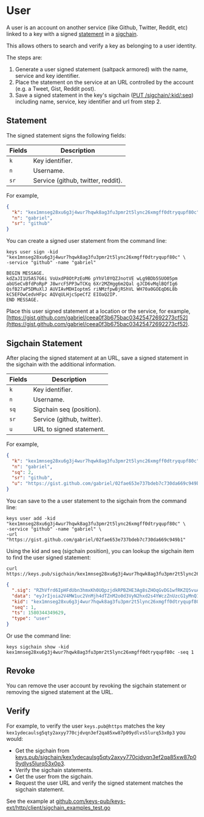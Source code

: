 # User

A user is an account on another service (like Github, Twitter, Reddit, etc) linked to a key with a signed
[statement](sigchain.md#Statement) in a [sigchain](sigchain.md).

This allows others to search and verify a key as belonging to a user identity.

The steps are:

1. Generate a user signed statement (saltpack armored) with the name, service and key identifier.
2. Place the statement on the service at an URL controlled by the account (e.g. a Tweet, Gist, Reddit post).
3. Save a signed statement in the key's sigchain ([PUT /sigchain/:kid/:seq](/docs/restapi/sigchain.md#put-sigchain-kid-seq)) including name, service, key identifier and url from step 2.

## Statement

The signed statement signs the following fields:

| Fields | Description                        |
| ------ | ---------------------------------- |
| `k`    | Key identifier.                    |
| `n`    | Username.                          |
| `sr`   | Service (github, twitter, reddit). |

For example,

```json
{
  "k": "kex1mnseg28xu6g3j4wur7hqwk8ag3fu3pmr2t5lync26xmgff0dtryqupf80c",
  "n": "gabriel",
  "sr": "github"
}
```

You can create a signed user statement from the command line:

```shell
keys user sign -kid "kex1mnseg28xu6g3j4wur7hqwk8ag3fu3pmr2t5lync26xmgff0dtryqupf80c" \
-service "github" -name "gabriel"
```

```
BEGIN MESSAGE.
kdZaJI1U5AS7G6i VoUxdP8OtPzEoM6 pYhVl0YQZJnotVE wLg9BDb5SUO05pm
abUSeCvBfdPoRpP J8wrcF5PP3wTCKq 6Xr2MZHgg6m2Qal gJCD6vMqlBQfIg6
QsfB27aP5DMuXlJ AUVIAvMDHIoptmS riNMzfpwBjRShVL WH70a0GOEqD6L8b
kC5EFOwCedvHFpc AQVqULHjcSpeCfZ EIOaQ2IP.
END MESSAGE.
```

Place this user signed statement at a location or the service, for example, [https://gist.github.com/gabriel/ceea0f3b675bac03425472692273cf52](https://gist.github.com/gabriel/ceea0f3b675bac03425472692273cf52).

## Sigchain Statement

After placing the signed statement at an URL, save a signed statement in the sigchain with the additional information.

| Fields | Description                |
| ------ | -------------------------- |
| `k`    | Key identifier.            |
| `n`    | Username.                  |
| `sq`   | Sigchain seq (position).   |
| `sr`   | Service (github, twitter). |
| `u`    | URL to signed statement.   |

For example,

```json
{
  "k": "kex1mnseg28xu6g3j4wur7hqwk8ag3fu3pmr2t5lync26xmgff0dtryqupf80c",
  "n": "gabriel",
  "sq": 2,
  "sr": "github",
  "u": "https://gist.github.com/gabriel/02fae653e737bdeb7c730da669c949b1"
}
```

You can save to the a user statement to the sigchain from the command line:

```shell
keys user add -kid "kex1mnseg28xu6g3j4wur7hqwk8ag3fu3pmr2t5lync26xmgff0dtryqupf80c" \
-service "github" -name "gabriel" \
-url "https://gist.github.com/gabriel/02fae653e737bdeb7c730da669c949b1"
```

Using the kid and seq (sigchain position), you can lookup the sigchain item to find the user signed statement:

```shell
curl https://keys.pub/sigchain/kex1mnseg28xu6g3j4wur7hqwk8ag3fu3pmr2t5lync26xmgff0dtryqupf80c/1
```

```json
{
  ".sig": "RZhVfrd6IpHFdUbn3hmxKh0UQpzjdkRPBZHE3Ag8sZHOqGvDG1wfRKZQ5vuAJDXQCuDoe6uGX1+xnk9qd8sPDw==",
  "data": "eyJrIjoia2V4MW1uc2VnMjh4dTZnM2o0d3VyN2hxd2s4YWczZnUzcG1yMnQ1bHluYzI2eG1nZmYwZHRyeXF1cGY4MGMiLCJuIjoiZ2FicmllbCIsInNxIjoxLCJzciI6ImdpdGh1YiIsInUiOiJodHRwczovL2dpc3QuZ2l0aHViLmNvbS9nYWJyaWVsL2NlZWEwZjNiNjc1YmFjMDM0MjU0NzI2OTIyNzNjZjUyIn0=",
  "kid": "kex1mnseg28xu6g3j4wur7hqwk8ag3fu3pmr2t5lync26xmgff0dtryqupf80c",
  "seq": 1,
  "ts": 1580344349629,
  "type": "user"
}
```

Or use the command line:

```shell
keys sigchain show -kid kex1mnseg28xu6g3j4wur7hqwk8ag3fu3pmr2t5lync26xmgff0dtryqupf80c -seq 1
```

## Revoke

You can remove the user account by revoking the sigchain statement or removing the signed statement at the URL.

## Verify

For example, to verify the user `keys.pub@https` matches the key `kex1ydecaulsg5qty2axyy770cjdvqn3ef2qa85xw87p09ydlvs5lurq53x0p3` you would:

- Get the sigchain from [keys.pub/sigchain/kex1ydecaulsg5qty2axyy770cjdvqn3ef2qa85xw87p09ydlvs5lurq53x0p3](https://keys.pub/sigchain/kex1ydecaulsg5qty2axyy770cjdvqn3ef2qa85xw87p09ydlvs5lurq53x0p3).
- Verify the sigchain statements.
- Get the user from the sigchain.
- Request the user URL and verify the signed statement matches the sigchain statement.

See the example at [github.com/keys-pub/keys-ext/http/client/sigchain_examples_test.go](https://github.com/keys-pub/keys-ext/blob/master/http/client/sigchain_examples_test.go)
